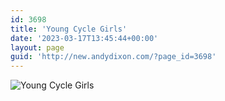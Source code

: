 ```yaml
---
id: 3698
title: 'Young Cycle Girls'
date: '2023-03-17T13:45:44+00:00'
layout: page
guid: 'http://new.andydixon.com/?page_id=3698'
---
```


![Young Cycle Girls](https://i0.wp.com/assets.g8x2.ldn.idrivee2-23.com/posters/Young%20Cycle%20Girls%2001.jpg?w=1200&ssl=1 "Young Cycle Girls")